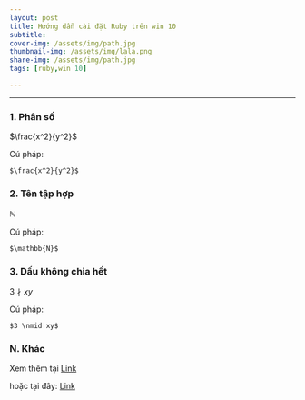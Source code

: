 ```yaml
---
layout: post
title: Hướng dẫn cài đặt Ruby trên win 10
subtitle: 
cover-img: /assets/img/path.jpg
thumbnail-img: /assets/img/lala.png
share-img: /assets/img/path.jpg
tags: [ruby,win 10]

---
```



<style TYPE="text/css">
code.has-jax {font: inherit; font-size: 100%; background: inherit; border: inherit;}
</style>
<script type="text/x-mathjax-config">
MathJax.Hub.Config({
    tex2jax: {
        inlineMath: [['$','$'], ['\\(','\\)']],
        skipTags: ['script', 'noscript', 'style', 'textarea', 'pre'] // removed 'code' entry
    }
});
MathJax.Hub.Queue(function() {
    var all = MathJax.Hub.getAllJax(), i;
    for(i = 0; i < all.length; i += 1) {
        all[i].SourceElement().parentNode.className += ' has-jax';
    }
});
</script>
<script type="text/javascript" src="https://cdnjs.cloudflare.com/ajax/libs/mathjax/2.7.4/MathJax.js?config=TeX-AMS_HTML-full"></script>

----------------
### 1. Phân số 

$\frac{x^2}{y^2}$

Cú pháp:

~~~
$\frac{x^2}{y^2}$
~~~

### 2. Tên tập hợp

$\mathbb{N}$

Cú pháp:

~~~
$\mathbb{N}$
~~~

### 3. Dấu không chia hết

$3 \nmid xy$

Cú pháp: 

~~~
$3 \nmid xy$
~~~
### N. Khác

Xem thêm tại [Link](https://tanphong.wordpress.com/latex/mot-so-lenh-latex-thuong-su-dung/)

hoặc tại đây: [Link](https://oeis.org/wiki/List_of_LaTeX_mathematical_symbols)